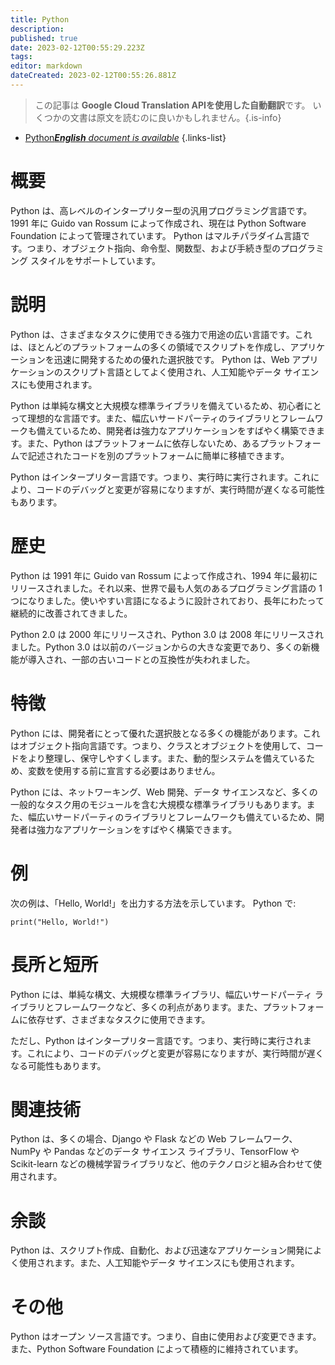 ```yaml
---
title: Python
description: 
published: true
date: 2023-02-12T00:55:29.223Z
tags: 
editor: markdown
dateCreated: 2023-02-12T00:55:26.881Z
---
```


> この記事は **Google Cloud Translation APIを使用した自動翻訳**です。
いくつかの文書は原文を読むのに良いかもしれません。{.is-info}



- [Python***English** document is available*](/en/Knowledge-base/Dictionary/python)
{.links-list}


# 概要
Python は、高レベルのインタープリター型の汎用プログラミング言語です。 1991 年に Guido van Rossum によって作成され、現在は Python Software Foundation によって管理されています。 Python はマルチパラダイム言語です。つまり、オブジェクト指向、命令型、関数型、および手続き型のプログラミング スタイルをサポートしています。

# 説明
Python は、さまざまなタスクに使用できる強力で用途の広い言語です。これは、ほとんどのプラットフォームの多くの領域でスクリプトを作成し、アプリケーションを迅速に開発するための優れた選択肢です。 Python は、Web アプリケーションのスクリプト言語としてよく使用され、人工知能やデータ サイエンスにも使用されます。

Python は単純な構文と大規模な標準ライブラリを備えているため、初心者にとって理想的な言語です。また、幅広いサードパーティのライブラリとフレームワークも備えているため、開発者は強力なアプリケーションをすばやく構築できます。また、Python はプラットフォームに依存しないため、あるプラットフォームで記述されたコードを別のプラットフォームに簡単に移植できます。

Python はインタープリター言語です。つまり、実行時に実行されます。これにより、コードのデバッグと変更が容易になりますが、実行時間が遅くなる可能性もあります。

# 歴史
Python は 1991 年に Guido van Rossum によって作成され、1994 年に最初にリリースされました。それ以来、世界で最も人気のあるプログラミング言語の 1 つになりました。使いやすい言語になるように設計されており、長年にわたって継続的に改善されてきました。

Python 2.0 は 2000 年にリリースされ、Python 3.0 は 2008 年にリリースされました。Python 3.0 は以前のバージョンからの大きな変更であり、多くの新機能が導入され、一部の古いコードとの互換性が失われました。

# 特徴
Python には、開発者にとって優れた選択肢となる多くの機能があります。これはオブジェクト指向言語です。つまり、クラスとオブジェクトを使用して、コードをより整理し、保守しやすくします。また、動的型システムを備えているため、変数を使用する前に宣言する必要はありません。

Python には、ネットワーキング、Web 開発、データ サイエンスなど、多くの一般的なタスク用のモジュールを含む大規模な標準ライブラリもあります。また、幅広いサードパーティのライブラリとフレームワークも備えているため、開発者は強力なアプリケーションをすばやく構築できます。

# 例
次の例は、「Hello, World!」を出力する方法を示しています。 Python で:

```
print("Hello, World!")
```

# 長所と短所
Python には、単純な構文、大規模な標準ライブラリ、幅広いサードパーティ ライブラリとフレームワークなど、多くの利点があります。また、プラットフォームに依存せず、さまざまなタスクに使用できます。

ただし、Python はインタープリター言語です。つまり、実行時に実行されます。これにより、コードのデバッグと変更が容易になりますが、実行時間が遅くなる可能性もあります。

# 関連技術
Python は、多くの場合、Django や Flask などの Web フレームワーク、NumPy や Pandas などのデータ サイエンス ライブラリ、TensorFlow や Scikit-learn などの機械学習ライブラリなど、他のテクノロジと組み合わせて使用されます。

# 余談
Python は、スクリプト作成、自動化、および迅速なアプリケーション開発によく使用されます。また、人工知能やデータ サイエンスにも使用されます。

# その他
Python はオープン ソース言語です。つまり、自由に使用および変更できます。また、Python Software Foundation によって積極的に維持されています。